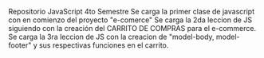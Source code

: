 Repositorio JavaScript 4to Semestre
Se carga la primer clase de javascript con en comienzo del proyecto "e-comerce" 
Se carga la 2da leccion de JS siguiendo con la creación del CARRITO DE COMPRAS para el e-commerce.
Se carga la 3ra leccion de JS con la creacion de "model-body, model-footer" y sus respectivas funciones en el carrito.

